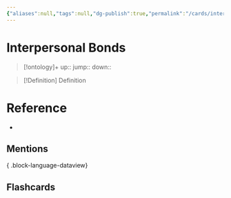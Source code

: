 ```yaml
---
{"aliases":null,"tags":null,"dg-publish":true,"permalink":"/cards/interpersonal-bonds/","dgPassFrontmatter":true}
---
```


# Interpersonal Bonds

> [!ontology]+
> up:: 
> jump:: 
> down:: 

> [!Definition] Definition
> 

# Reference
- 

## Mentions

{ .block-language-dataview}

## Flashcards
